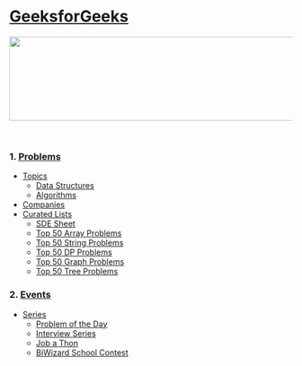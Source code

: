 # [GeeksforGeeks](https://practice.geeksforgeeks.org/topic-tags)
<p align="center">
    <img width="1000" height="150" src="https://github.com/AkashSingh3031/The-Complete-FAANG-Preparation/blob/master/images/GFG-1.png">
</p><br>

### 1. [Problems](https://practice.geeksforgeeks.org/explore)
   - [Topics](https://practice.geeksforgeeks.org/explore)
      - [Data Structures](https://practice.geeksforgeeks.org/explore)
      - [Algorithms](https://practice.geeksforgeeks.org/explore)
   - [Companies](https://practice.geeksforgeeks.org/explore)
   - [Curated Lists](https://practice.geeksforgeeks.org/explore)
      - [SDE Sheet](https://practice.geeksforgeeks.org/explore)
      - [Top 50 Array Problems](https://practice.geeksforgeeks.org/explore)
      - [Top 50 String Problems](https://practice.geeksforgeeks.org/explore)
      - [Top 50 DP Problems](https://practice.geeksforgeeks.org/explore)
      - [Top 50 Graph Problems](https://practice.geeksforgeeks.org/explore)
      - [Top 50 Tree Problems](https://practice.geeksforgeeks.org/explore)
   
### 2. [Events](https://practice.geeksforgeeks.org/events)
   - [Series](https://practice.geeksforgeeks.org/events)
      - [Problem of the Day](https://practice.geeksforgeeks.org/problem-of-the-day)
      - [Interview Series](https://practice.geeksforgeeks.org/events/rec/interview-series)
      - [Job a Thon](https://practice.geeksforgeeks.org/events/rec/job-a-thon)
      - [BiWizard School Contest](https://practice.geeksforgeeks.org/events/rec/step-up-coding-school)
